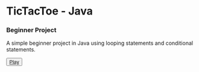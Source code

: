 # TicTacToe - Java


<h3>Beginner Project</h3>

<p>A simple beginner project in Java using looping statements and conditional statements.</p>
<button><a href="https://replit.com/@Naveenchand/TicTacToe-Java">Play</a></button>
